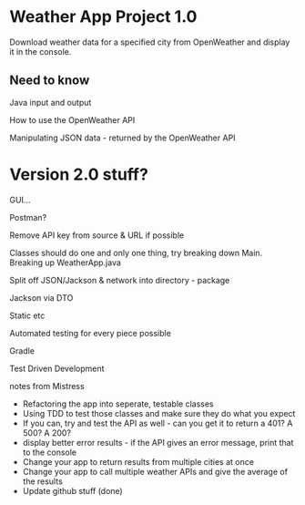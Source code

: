 # Weather App Project 1.0

Download weather data for a specified city from OpenWeather and display it in the console.

## Need to know

Java input and output

How to use the OpenWeather API

Manipulating JSON data - returned by the OpenWeather API

# Version 2.0 stuff?

GUI...

Postman?

Remove API key from source & URL if possible

Classes should do one and only one thing, try breaking down Main. Breaking up WeatherApp.java

Split off JSON/Jackson & network into directory - package

Jackson via DTO

Static etc

Automated testing for every piece possible

Gradle

Test Driven Development

notes from Mistress

* Refactoring the app into seperate, testable classes
* Using TDD to test those classes and make sure they do what you expect
* If you can, try and test the API as well - can you get it to return a 401? A 500? A 200? 
* display better error results - if the API gives an error message, print that to the console
* Change your app to return results from multiple cities at once
* Change your app to call multiple weather APIs and give the average of the results
* Update github stuff (done)
